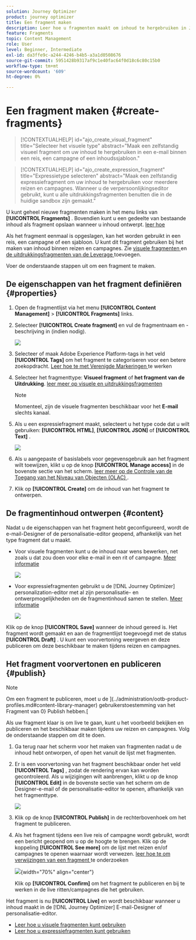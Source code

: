```yaml
---
solution: Journey Optimizer
product: journey optimizer
title: Een fragment maken
description: Leer hoe u fragmenten maakt om inhoud te hergebruiken in Journey Optimizer-campagnes en -reizen
feature: Fragments
topic: Content Management
role: User
level: Beginner, Intermediate
exl-id: da3ffe9c-a244-4246-b4b5-a3a1d0508676
source-git-commit: 5951428b9317af9c1e40fac64f0d18c6c80c15b0
workflow-type: tm+mt
source-wordcount: '609'
ht-degree: 0%

---
```


# Een fragment maken {#create-fragments}

>[!CONTEXTUALHELP]
>id="ajo_create_visual_fragment"
>title="Selecteer het visuele type"
>abstract="Maak een zelfstandig visueel fragment om uw inhoud te hergebruiken in een e-mail binnen een reis, een campagne of een inhoudssjabloon."

<!-- additional-url="https://experienceleague.adobe.com/en/docs/journey-optimizer/using/channels/email/design-email/add-content/use-visual-fragments" text="Add visual fragments to your emails"-->

>[!CONTEXTUALHELP]
>id="ajo_create_expression_fragment"
>title="Expressietype selecteren"
>abstract="Maak een zelfstandig expressiefragment om uw inhoud te hergebruiken voor meerdere reizen en campagnes. Wanneer u de verpersoonlijkingseditor gebruikt, kunt u alle uitdrukkingsfragmenten benutten die in de huidige sandbox zijn gemaakt."

<!-- additional-url="https://experienceleague.adobe.com/en/docs/journey-optimizer/using/content-management/personalization/expression-editor/use-expression-fragments" text="Leverage expression fragments"-->

U kunt geheel nieuwe fragmenten maken in het menu links van **[!UICONTROL Fragments]** . Bovendien kunt u een gedeelte van bestaande inhoud als fragment opslaan wanneer u inhoud ontwerpt. [ leer hoe ](#save-as-fragment)

Als het fragment eenmaal is opgeslagen, kan het worden gebruikt in een reis, een campagne of een sjabloon. U kunt dit fragment gebruiken bij het maken van inhoud binnen reizen en campagnes. Zie [ visuele fragmenten ](../email/use-visual-fragments.md) en [ de uitdrukkingsfragmenten van de Leverage ](../personalization/use-expression-fragments.md) toevoegen.

Voer de onderstaande stappen uit om een fragment te maken.

## De eigenschappen van het fragment definiëren {#properties}

1. Open de fragmentlijst via het menu **[!UICONTROL Content Management]** > **[!UICONTROL Fragments]** links.

1. Selecteer **[!UICONTROL Create fragment]** en vul de fragmentnaam en -beschrijving in (indien nodig).

   ![](assets/fragment-details.png)

1. Selecteer of maak Adobe Experience Platform-tags in het veld **[!UICONTROL Tags]** om het fragment te categoriseren voor een betere zoekopdracht. [ Leer hoe te met Verenigde Markeringen ](../start/search-filter-categorize.md#tags) te werken

1. Selecteer het fragmenttype: **Visueel fragment** of **het fragment van de Uitdrukking**. [ leer meer op visuele en uitdrukkingsfragmenten ](../content-management/fragments.md#visual-expression)

   >[!NOTE]
   >
   >Momenteel, zijn de visuele fragmenten beschikbaar voor het **E-mail** slechts kanaal.

1. Als u een expressiefragment maakt, selecteert u het type code dat u wilt gebruiken: **[!UICONTROL HTML]**, **[!UICONTROL JSON]** of **[!UICONTROL Text]** .

   ![](assets/fragment-expression-type.png)

1. Als u aangepaste of basislabels voor gegevensgebruik aan het fragment wilt toewijzen, klikt u op de knop **[!UICONTROL Manage access]** in de bovenste sectie van het scherm. [ leer meer op de Controle van de Toegang van het Niveau van Objecten (OLAC) ](../administration/object-based-access.md).

1. Klik op **[!UICONTROL Create]** om de inhoud van het fragment te ontwerpen.

## De fragmentinhoud ontwerpen {#content}

Nadat u de eigenschappen van het fragment hebt geconfigureerd, wordt de e-mail-Designer of de personalisatie-editor geopend, afhankelijk van het type fragment dat u maakt.

* Voor visuele fragmenten kunt u de inhoud naar wens bewerken, net zoals u dat zou doen voor elke e-mail in een rit of campagne. [Meer informatie](../email/get-started-email-design.md)

  ![](assets/fragment-designer.png)

* Voor expressiefragmenten gebruikt u de [!DNL Journey Optimizer] personalization-editor met al zijn personalisatie- en ontwerpmogelijkheden om de fragmentinhoud samen te stellen. [Meer informatie](../personalization/personalization-build-expressions.md)

  ![](assets/fragment-expression-editor.png)

Klik op de knop **[!UICONTROL Save]** wanneer de inhoud gereed is. Het fragment wordt gemaakt en aan de fragmentlijst toegevoegd met de status **[!UICONTROL Draft]** . U kunt een voorvertoning weergeven en deze publiceren om deze beschikbaar te maken tijdens reizen en campagnes.

## Het fragment voorvertonen en publiceren {#publish}

>[!NOTE]
>
>Om een fragment te publiceren, moet u de ](../administration/ootb-product-profiles.md#content-library-manager) gebruikerstoestemming van het Fragment van 0} Publish hebben.[

Als uw fragment klaar is om live te gaan, kunt u het voorbeeld bekijken en publiceren en het beschikbaar maken tijdens uw reizen en campagnes. Volg de onderstaande stappen om dit te doen.

1. Ga terug naar het scherm voor het maken van fragmenten nadat u de inhoud hebt ontworpen, of open het vanuit de lijst met fragmenten.

1. Er is een voorvertoning van het fragment beschikbaar onder het veld **[!UICONTROL Tags]** , zodat de rendering ervan kan worden gecontroleerd. Als u wijzigingen wilt aanbrengen, klikt u op de knop **[!UICONTROL Edit]** in de bovenste sectie van het scherm om de Designer-e-mail of de personalisatie-editor te openen, afhankelijk van het fragmenttype.

   ![](assets/fragment-preview.png)

1. Klik op de knop **[!UICONTROL Publish]** in de rechterbovenhoek om het fragment te publiceren.

1. Als het fragment tijdens een live reis of campagne wordt gebruikt, wordt een bericht geopend om u op de hoogte te brengen. Klik op de koppeling **[!UICONTROL See more]** om de lijst met reizen en/of campagnes te openen waarnaar wordt verwezen. [ leer hoe te om verwijzingen van een fragment ](../content-management/manage-fragments.md#explore-references) te onderzoeken

   ![](assets/fragment-publish.png){width="70%" align="center"}

   Klik op **[!UICONTROL Confirm]** om het fragment te publiceren en bij te werken in de live ritten/campagnes die het gebruiken.

Het fragment is nu **[!UICONTROL Live]** en wordt beschikbaar wanneer u inhoud maakt in de [!DNL Journey Optimizer] E-mail-Designer of personalisatie-editor.

* [Leer hoe u visuele fragmenten kunt gebruiken](../email/use-visual-fragments.md)
* [Leer hoe u expressiefragmenten kunt gebruiken](../personalization/use-expression-fragments.md)
